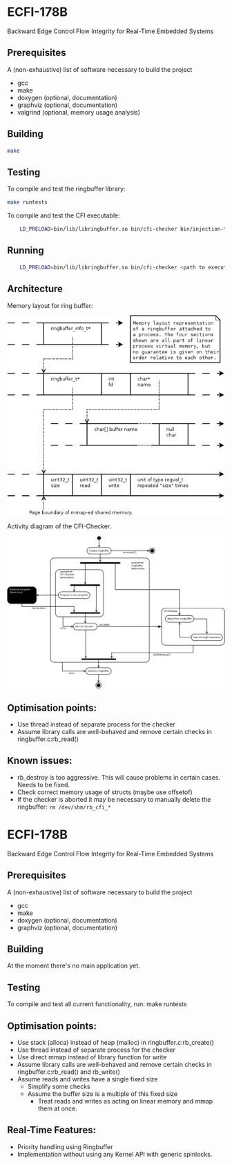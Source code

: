 # ECFI-178B
Backward Edge Control Flow Integrity for Real-Time Embedded Systems

## Prerequisites
A (non-exhaustive) list of software necessary to build the project

- gcc
- make
- doxygen (optional, documentation)
- graphviz (optional, documentation)
- valgrind (optional, memory usage analysis)

## Building
```bash
make
```

## Testing
To compile and test the ringbuffer library:
```bash
make runtests
```
To compile and test the CFI executable:
```bash
    LD_PRELOAD=bin/lib/libringbuffer.so bin/cfi-checker bin/injection-test
```

## Running
```bash
    LD_PRELOAD=bin/lib/libringbuffer.so bin/cfi-checker <path to executable>
```

## Architecture ##
Memory layout for ring buffer:

![Please read include/ringbuffer.h if you cannot see this picture.](doc/diagrams/ringbuffer_memory.png "The memory layout of a ringbuffer in use.")

Activity diagram of the CFI-Checker.

![Please read src/cfi-checker.c if you cannot see this picture.](doc/diagrams/cfi-checker_activity.png "Activity diagram that shows how the processes interact.")

## Optimisation points:
- Use thread instead of separate process for the checker
- Assume library calls are well-behaved and remove certain checks in ringbuffer.c:rb\_read()

## Known issues:
- rb_destroy is too aggressive. This will cause problems in certain cases. Needs to be fixed.
- Check correct memory usage of structs (maybe use offsetof)
- If the checker is aborted it may be necessary to manually delete the ringbuffer: ```rm /dev/shm/rb_cfi_*```

# ECFI-178B
Backward Edge Control Flow Integrity for Real-Time Embedded Systems

## Prerequisites
A (non-exhaustive) list of software necessary to build the project

- gcc
- make
- doxygen (optional, documentation)
- graphviz (optional, documentation)

## Building
At the moment there's no main application yet.

## Testing
To compile and test all current functionality, run:
 make runtests

## Optimisation points:
- Use stack (alloca) instead of heap (malloc) in ringbuffer.c:rb_create()
- Use thread instead of separate process for the checker
- Use direct mmap instead of library function for write
- Assume library calls are well-behaved and remove certain checks in ringbuffer.c:rb\_read() and rb\_write()
- Assume reads and writes have a single fixed size
  - Simplify some checks
  - Assume the buffer size is a multiple of this fixed size
    - Treat reads and writes as acting on linear memory and mmap them at once.

## Real-Time Features:
- Priority handling using Ringbuffer
- Implementation without using any Kernel API with generic spinlocks. 
